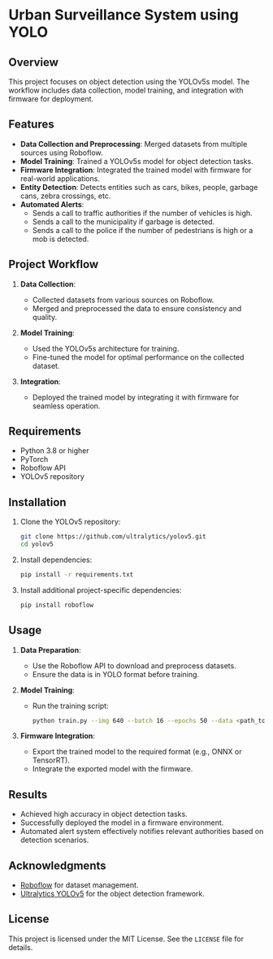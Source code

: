 # Urban Surveillance System using YOLO

## Overview
This project focuses on object detection using the YOLOv5s model. The workflow includes data collection, model training, and integration with firmware for deployment.

## Features
- **Data Collection and Preprocessing**: Merged datasets from multiple sources using Roboflow.
- **Model Training**: Trained a YOLOv5s model for object detection tasks.
- **Firmware Integration**: Integrated the trained model with firmware for real-world applications.
- **Entity Detection**: Detects entities such as cars, bikes, people, garbage cans, zebra crossings, etc.
- **Automated Alerts**:
  - Sends a call to traffic authorities if the number of vehicles is high.
  - Sends a call to the municipality if garbage is detected.
  - Sends a call to the police if the number of pedestrians is high or a mob is detected.

## Project Workflow
1. **Data Collection**:
   - Collected datasets from various sources on Roboflow.
   - Merged and preprocessed the data to ensure consistency and quality.

2. **Model Training**:
   - Used the YOLOv5s architecture for training.
   - Fine-tuned the model for optimal performance on the collected dataset.

3. **Integration**:
   - Deployed the trained model by integrating it with firmware for seamless operation.

## Requirements
- Python 3.8 or higher
- PyTorch
- Roboflow API
- YOLOv5 repository

## Installation
1. Clone the YOLOv5 repository:
   ```bash
   git clone https://github.com/ultralytics/yolov5.git
   cd yolov5
   ```
2. Install dependencies:
   ```bash
   pip install -r requirements.txt
   ```
3. Install additional project-specific dependencies:
   ```bash
   pip install roboflow
   ```

## Usage
1. **Data Preparation**:
   - Use the Roboflow API to download and preprocess datasets.
   - Ensure the data is in YOLO format before training.

2. **Model Training**:
   - Run the training script:
     ```bash
     python train.py --img 640 --batch 16 --epochs 50 --data <path_to_data.yaml> --weights yolov5s.pt
     ```

3. **Firmware Integration**:
   - Export the trained model to the required format (e.g., ONNX or TensorRT).
   - Integrate the exported model with the firmware.

## Results
- Achieved high accuracy in object detection tasks.
- Successfully deployed the model in a firmware environment.
- Automated alert system effectively notifies relevant authorities based on detection scenarios.

## Acknowledgments
- [Roboflow](https://roboflow.com) for dataset management.
- [Ultralytics YOLOv5](https://github.com/ultralytics/yolov5) for the object detection framework.

## License
This project is licensed under the MIT License. See the `LICENSE` file for details.
